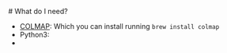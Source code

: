 # What do I need?



- [COLMAP](https://colmap.github.io/): Which you can install running ```brew install colmap``` 
- Python3: 
- 



